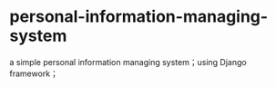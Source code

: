 # personal-information-managing-system
a simple personal information managing system；using Django framework；
